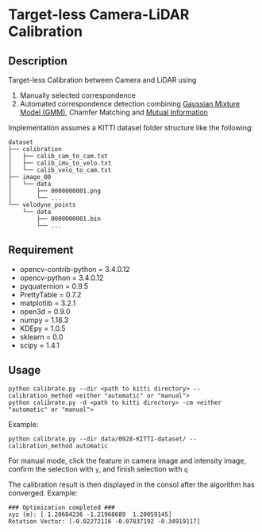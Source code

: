 # Target-less Camera-LiDAR Calibration

## Description
Target-less Calibration between Camera and LiDAR using

1. Manually selected correspondence
2. Automated correspondence detection combining [Gaussian Mixture Model (GMM)](https://onlinelibrary.wiley.com/doi/abs/10.1002/rob.21893), Chamfer Matching and [Mutual Information](https://www.mendeley.com/catalogue/13a78ff7-a5cb-31e9-81d6-a6893c303e52/)

Implementation assumes a KITTI dataset folder structure like the following:
```
dataset
├── calibration
│   ├── calib_cam_to_cam.txt
│   ├── calib_imu_to_velo.txt
│   └── calib_velo_to_cam.txt
├── image_00
│   └── data
│       ├── 0000000001.png
│       └── ...
└── velodyne_points
    └── data
        ├── 0000000001.bin
        └── ...
```

## Requirement
- opencv-contrib-python = 3.4.0.12
- opencv-python = 3.4.0.12
- pyquaternion = 0.9.5
- PrettyTable = 0.7.2
- matplotlib = 3.2.1
- open3d = 0.9.0
- numpy = 1.18.3
- KDEpy = 1.0.5
- sklearn = 0.0
- scipy = 1.4.1

## Usage
```
python calibrate.py --dir <path to kitti directory> --calibration_method <either "automatic" or "manual">
python calibrate.py -d <path to kitti directory> -cm <either "automatic" or "manual">
```
Example:
```
python calibrate.py --dir data/0928-KITTI-dataset/ --calibration_method automatic
```
For manual mode, click the feature in camera image and intensity image, confirm the selection with `y`, and finish selection with `q`

The calibration result is then displayed in the consol after the algorithm has converged. Example:
```
### Optimization completed ###
xyz (m): [ 1.20684236 -1.21968689  1.20059145]
Rotation Vector: [-0.02272116 -0.07837192 -0.34919117]
```
